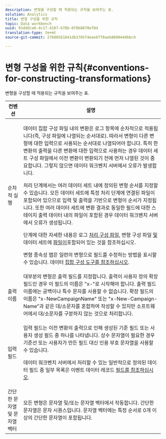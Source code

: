 ```yaml
---
description: 변형을 구성할 때 적용되는 규칙을 보여주는 표.
solution: Analytics
title: 변형 구성을 위한 규칙
topic: Data workbench
uuid: 91dddca6-4c17-4107-b78b-0f8b8870ef8d
translation-type: tm+mt
source-git-commit: 27600561841db3705f4eee6ff0aeb8890444bbc9

---
```



# 변형 구성을 위한 규칙{#conventions-for-constructing-transformations}

변형을 구성할 때 적용되는 규칙을 보여주는 표.

<table id="table_BEB0F6C416D144B5A2DD3D1A21613B21"> 
 <thead> 
  <tr> 
   <th colname="col1" class="entry"> 컨벤션 </th> 
   <th colname="col2" class="entry"> 설명 </th> 
  </tr> 
 </thead>
 <tbody> 
  <tr> 
   <td colname="col1"> 순차적 실행 </td> 
   <td colname="col2"> <p>데이터 집합 구성 파일 내의 변환은 로그 항목에 순차적으로 적용됩니다(즉, 구성 파일에 나열되는 순서대로). 따라서 변형이 다른 변형에 대한 입력으로 사용되는 순서대로 나열되어야 합니다. 특히 한 변환의 출력을 다른 변환에 대한 입력으로 사용하는 경우 데이터 세트 구성 파일에서 이전 변환이 변환되기 전에 먼저 나열된 것이 중요합니다. 그렇지 않으면 데이터 워크벤치 서버에서 오류가 발생합니다. </p> <p> 처리 단계에서는 여러 데이터 세트 내에 정의된 변형 순서를 지정할 수 있습니다. 모든 데이터 세트에 특정 처리 단계에 연결된 파일이 포함되어 있으므로 입력 및 출력을 기반으로 변형이 순서가 지정됩니다. 또한 여러 데이터 세트에 변환 결과로 동일한 필드에 대한 스테이지 출력 데이터 내의 파일이 포함된 경우 데이터 워크벤치 서버에서 오류가 생성됩니다. </p> <p> 단계에 대한 자세한 내용은 로그 <a href="../../../home/c-dataset-const-proc/c-log-proc-config-file/c-abt-log-proc-config-file.md"> 처리 구성 파일</a>, 변형 구성 파일 <a href="../../../home/c-dataset-const-proc/c-trans-config-file/c-abt-trans-config-file.md"> 및</a>데이터 세트에 <a href="../../../home/c-dataset-const-proc/c-dataset-inc-files/c-abt-dataset-inc-files.md"> 파일이</a>포함되어 있는 것을 참조하십시오. </p> <p>변형 <span class="wintitle"> 종속성 맵은</span> 일련의 변형으로 필드를 수정하는 방법을 표시할 수 있습니다. 데이터 <a href="../../../home/c-dataset-const-proc/c-dataset-config-tools/c-dataset-config-tools.md"> 집합 구성 도구를 참조하십시오</a>. </p> </td> 
  </tr> 
  <tr> 
   <td colname="col1"> 출력 이름 </td> 
   <td colname="col2"> 대부분의 변형은 출력 필드를 지정합니다. 출력이 사용자 정의 확장 필드인 경우 이 필드의 이름은 "x-"로 시작해야 합니다. 출력 필드 이름에는 공백이나 특수 문자를 사용할 수 없습니다. 확장 필드의 이름은 "x-NewCampaignName" 또는 "x-New-Campaign-Name"과 같은 대/소문자를 혼합하여 작성할 수 있지만 소프트웨어에서 대/소문자를 구분하지 않는 것으로 처리합니다. </td> 
  </tr> 
  <tr> 
   <td colname="col1"> 입력 필드 </td> 
   <td colname="col2"> <p>입력 필드는 이전 변환의 출력으로 인해 생성된 기준 필드 또는 사용자 생성 필드 중 하나를 나타냅니다. 상수 문자열이 필요한 경우 기준선 또는 사용자가 만든 필드 대신 인용 부호 문자열을 사용할 수 있습니다. </p> <p> 데이터 워크벤치 서버에서 처리할 수 있는 일반적으로 정의된 데이터 필드 중 일부 목록은 이벤트 데이터 레코드 <a href="../../../home/c-dataset-const-proc/c-ev-data-rec-fields.md"> 필드를 참조하십시오</a>. </p> </td> 
  </tr> 
  <tr> 
   <td colname="col1"> 간단한 문자열 및 문자열 벡터 </td> 
   <td colname="col2"> 모든 변형은 문자열 및/또는 문자열 벡터에서 작동합니다. 간단한 문자열은 문자 시퀀스입니다. 문자열 벡터에는 특정 순서로 0개 이상의 간단한 문자열이 포함됩니다. </td> 
  </tr> 
 </tbody> 
</table>

